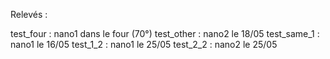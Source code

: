 Relevés :

test_four : nano1 dans le four (70°)
test_other : nano2 le 18/05
test_same_1 : nano1 le 16/05
test_1_2 : nano1 le 25/05
test_2_2 : nano2 le 25/05